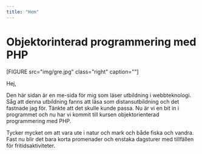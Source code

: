 ```yaml
---
title: "Hem"
---
```

Objektorinterad programmering med PHP
=========================

[FIGURE src="img/gre.jpg" class="right" caption=""]

Hej,

Den här sidan är en me-sida för mig som läser utbildning i webbteknologi. Såg att denna utbildning fanns att läsa som distansutbildning och det fastnade jag för. Tänkte att det skulle kunde passa. Nu är vi en bit in i programmet och nu har vi kommit till kursen objektorienterad programmering med PHP.

Tycker mycket om att vara ute i natur och mark och både fiska och vandra. Fast nu blir det bara korta promenader och enstaka dagsturer med tillfällen för fritidsaktiviteter.
